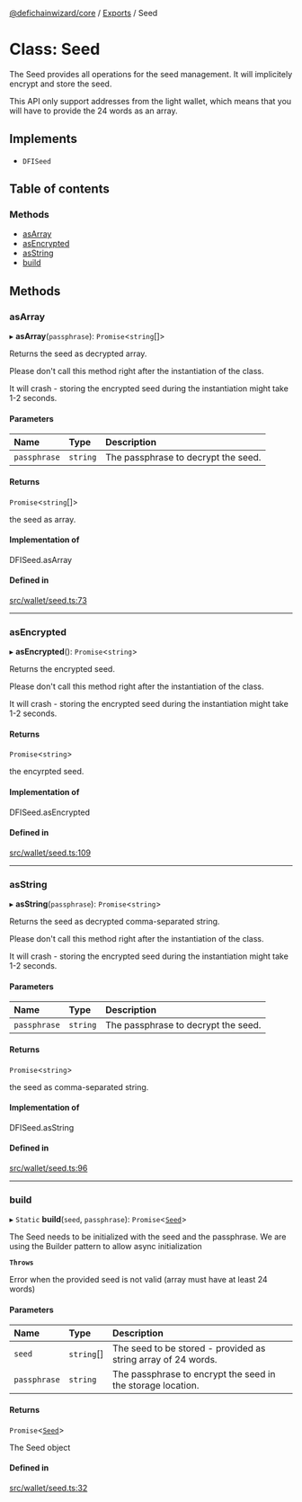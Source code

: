 [@defichainwizard/core](../README.md) / [Exports](../modules.md) / Seed

# Class: Seed

The Seed provides all operations for the seed management. It will implicitely encrypt and store the seed.

This API only support addresses from the light wallet, which means that you will have to provide the 24 words as an array.

## Implements

- `DFISeed`

## Table of contents

### Methods

- [asArray](Seed.md#asarray)
- [asEncrypted](Seed.md#asencrypted)
- [asString](Seed.md#asstring)
- [build](Seed.md#build)

## Methods

### asArray

▸ **asArray**(`passphrase`): `Promise`<`string`[]\>

Returns the seed as decrypted array.

Please don't call this method right after the instantiation of the class.

It will crash - storing the encrypted seed during the instantiation might take 1-2 seconds.

#### Parameters

| Name | Type | Description |
| :------ | :------ | :------ |
| `passphrase` | `string` | The passphrase to decrypt the seed. |

#### Returns

`Promise`<`string`[]\>

the seed as array.

#### Implementation of

DFISeed.asArray

#### Defined in

[src/wallet/seed.ts:73](https://github.com/DeFiChain-Wizard/core-library-frontend/blob/1ed5ac4/src/wallet/seed.ts#L73)

___

### asEncrypted

▸ **asEncrypted**(): `Promise`<`string`\>

Returns the encrypted seed.

Please don't call this method right after the instantiation of the class.

It will crash - storing the encrypted seed during the instantiation might take 1-2 seconds.

#### Returns

`Promise`<`string`\>

the encyrpted seed.

#### Implementation of

DFISeed.asEncrypted

#### Defined in

[src/wallet/seed.ts:109](https://github.com/DeFiChain-Wizard/core-library-frontend/blob/1ed5ac4/src/wallet/seed.ts#L109)

___

### asString

▸ **asString**(`passphrase`): `Promise`<`string`\>

Returns the seed as decrypted comma-separated string.

Please don't call this method right after the instantiation of the class.

It will crash - storing the encrypted seed during the instantiation might take 1-2 seconds.

#### Parameters

| Name | Type | Description |
| :------ | :------ | :------ |
| `passphrase` | `string` | The passphrase to decrypt the seed. |

#### Returns

`Promise`<`string`\>

the seed as comma-separated string.

#### Implementation of

DFISeed.asString

#### Defined in

[src/wallet/seed.ts:96](https://github.com/DeFiChain-Wizard/core-library-frontend/blob/1ed5ac4/src/wallet/seed.ts#L96)

___

### build

▸ `Static` **build**(`seed`, `passphrase`): `Promise`<[`Seed`](Seed.md)\>

The Seed needs to be initialized with the seed and the passphrase.
We are using the Builder pattern to allow async initialization

**`Throws`**

Error when the provided seed is not valid (array must have at least 24 words)

#### Parameters

| Name | Type | Description |
| :------ | :------ | :------ |
| `seed` | `string`[] | The seed to be stored - provided as string array of 24 words. |
| `passphrase` | `string` | The passphrase to encrypt the seed in the storage location. |

#### Returns

`Promise`<[`Seed`](Seed.md)\>

The Seed object

#### Defined in

[src/wallet/seed.ts:32](https://github.com/DeFiChain-Wizard/core-library-frontend/blob/1ed5ac4/src/wallet/seed.ts#L32)

